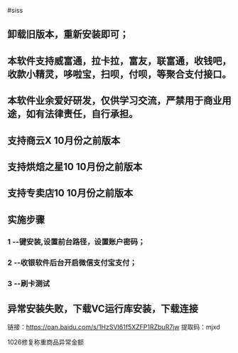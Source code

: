 #siss

 
## 卸载旧版本，重新安装即可；

## 本软件支持威富通，拉卡拉，富友，联富通，收钱吧，收款小精灵，哆啦宝，扫呗，付呗，等聚合支付接口。 
## 本软件业余爱好研发，仅供学习交流，严禁用于商业用途，如有法律责任，自行承担。
## 支持商云X      10月份之前版本 
## 支持烘焙之星10 10月份之前版本
## 支持专卖店10   10月份之前版本


 
## 实施步骤
 
### 1 --键安装,设置前台路径，设置账户密码；
### 2 --收银软件后台开启微信支付宝支付；
### 3 --刷卡测试
##  异常安装失败，下载VC运行库安装，下载连接
 
链接：https://pan.baidu.com/s/1HzSVI61f5XZFP1RZbuR7jw 
提取码：mjxd

1026修复称重商品异常金额
